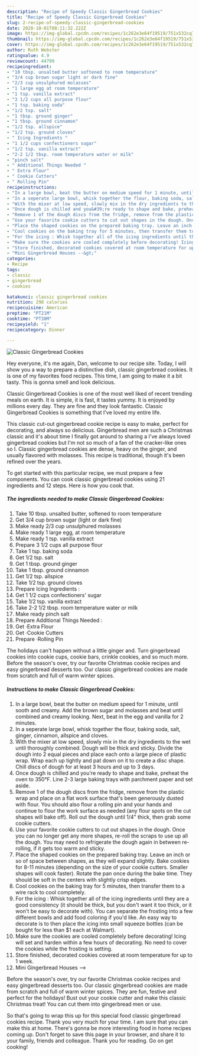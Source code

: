 ```yaml
---
description: "Recipe of Speedy Classic Gingerbread Cookies"
title: "Recipe of Speedy Classic Gingerbread Cookies"
slug: 2-recipe-of-speedy-classic-gingerbread-cookies
date: 2020-10-01T08:11:32.222Z
image: https://img-global.cpcdn.com/recipes/1c262e3e64f19519/751x532cq70/classic-gingerbread-cookies-recipe-main-photo.jpg
thumbnail: https://img-global.cpcdn.com/recipes/1c262e3e64f19519/751x532cq70/classic-gingerbread-cookies-recipe-main-photo.jpg
cover: https://img-global.cpcdn.com/recipes/1c262e3e64f19519/751x532cq70/classic-gingerbread-cookies-recipe-main-photo.jpg
author: Ruth Webster
ratingvalue: 4.9
reviewcount: 44799
recipeingredient:
- "10 tbsp. unsalted butter softened to room temperature"
- "3/4 cup brown sugar light or dark fine"
- "2/3 cup unsulphured molasses"
- "1 large egg at room temperature"
- "1 tsp. vanilla extract"
- "3 1/2 cups all purpose flour"
- "1 tsp. baking soda"
- "1/2 tsp. salt"
- "1 tbsp. ground ginger"
- "1 tbsp. ground cinnamon"
- "1/2 tsp. allspice"
- "1/2 tsp. ground cloves"
- " Icing Ingredients "
- "1 1/2 cups confectioners sugar"
- "1/2 tsp. vanilla extract"
- "2-2 1/2 tbsp. room temperature water or milk"
- "pinch salt"
- " Additional Things Needed "
- " Extra Flour"
- " Cookie Cutters"
- " Rolling Pin"
recipeinstructions:
- "In a large bowl, beat the butter on medium speed for 1 minute, until sooth and creamy. Add the brown sugar and molasses and beat until combined and creamy looking. Next, beat in the egg and vanilla for 2 minutes."
- "In a seperate large bowl, whisk together the flour, baking soda, salt, ginger, cinnamon, allspice and cloves."
- "With the mixer at low speed, slowly mix in the dry ingredients to the wet until thoroughly combined. Dough will be thick and sticky. Divide the dough into 2 equal pieces and place each onto a large piece of plastic wrap. Wrap each up tightly and pat down on it to create a disc shape. Chill discs of dough for at least 3 hours and up to 3 days."
- "Once dough is chilled and you&#39;re ready to shape and bake, preheat the oven to 350°F. Line 2-3 large baking trays with parchment paper and set aside."
- "Remove 1 of the dough discs from the fridge, remove from the plastic wrap and place on a flat work surface that&#39;s been generously dusted with flour. You should also flour a rolling pin and your hands and continue to flour the work surface as needed (any flour spots on the cut shapes will bake off). Roll out the dough until 1/4&#34; thick, then grab some cookie cutters."
- "Use your favorite cookie cutters to cut out shapes in the dough. Once you can no longer get any more shapes, re-roll the scraps to use up all the dough. You may need to refrigerate the dough again in between re-rolling, if it gets too warm and sticky."
- "Place the shaped cookies on the prepared baking tray. Leave an inch or so of space between shapes, as they will expand slightly. Bake cookies for 8-11 minutes (depending on the size of your cookie cutters. Smaller shapes will cook faster). Rotate the pan once during the bake time. They should be soft in the centers with slightly crisp edges."
- "Cool cookies on the baking tray for 5 minutes, then transfer them to a wire rack to cool completely."
- "For the icing : Whisk together all of the icing ingredients until they are a good consistency (it should be thick, but you don&#39;t want it too thick, or it won&#39;t be easy to decorate with). You can separate the frosting into a few different bowls and add food coloring if you&#39;d like. An easy way to decorate is to then place the icing into small squeeze bottles (can be bought for less than $1 each at Walmart)."
- "Make sure the cookies are cooled completely before decorating! Icing will set and harden within a few hours of decorating. No need to cover the cookies while the frosting is setting."
- "Store finished, decorated cookies covered at room temperature for up to 1 week."
- "Mini Gingerbread Houses --&gt;"
categories:
- Recipe
tags:
- classic
- gingerbread
- cookies

katakunci: classic gingerbread cookies 
nutrition: 298 calories
recipecuisine: American
preptime: "PT21M"
cooktime: "PT30M"
recipeyield: "1"
recipecategory: Dinner

---
```



![Classic Gingerbread Cookies](https://img-global.cpcdn.com/recipes/1c262e3e64f19519/751x532cq70/classic-gingerbread-cookies-recipe-main-photo.jpg)

Hey everyone, it's me again, Dan, welcome to our recipe site. Today, I will show you a way to prepare a distinctive dish, classic gingerbread cookies. It is one of my favorites food recipes. This time, I am going to make it a bit tasty. This is gonna smell and look delicious.

Classic Gingerbread Cookies is one of the most well liked of recent trending meals on earth. It is simple, it is fast, it tastes yummy. It is enjoyed by millions every day. They are fine and they look fantastic. Classic Gingerbread Cookies is something that I've loved my entire life.

This classic cut-out gingerbread cookie recipe is easy to make, perfect for decorating, and always so delicious. Gingerbread men are such a Christmas classic and it&#39;s about time I finally got around to sharing a I&#39;ve always loved gingerbread cookies but I&#39;m not so much of a fan of the cracker-like ones so I. Classic gingerbread cookies are dense, heavy on the ginger, and usually flavored with molasses. This recipe is traditional, though it&#39;s been refined over the years.


To get started with this particular recipe, we must prepare a few components. You can cook classic gingerbread cookies using 21 ingredients and 12 steps. Here is how you cook that.

<!--inarticleads1-->

##### The ingredients needed to make Classic Gingerbread Cookies:

1. Take 10 tbsp. unsalted butter, softened to room temperature
1. Get 3/4 cup brown sugar (light or dark fine)
1. Make ready 2/3 cup unsulphured molasses
1. Make ready 1 large egg, at room temperature
1. Make ready 1 tsp. vanilla extract
1. Prepare 3 1/2 cups all purpose flour
1. Take 1 tsp. baking soda
1. Get 1/2 tsp. salt
1. Get 1 tbsp. ground ginger
1. Take 1 tbsp. ground cinnamon
1. Get 1/2 tsp. allspice
1. Take 1/2 tsp. ground cloves
1. Prepare  Icing Ingredients :
1. Get 1 1/2 cups confectioners&#39; sugar
1. Take 1/2 tsp. vanilla extract
1. Take 2-2 1/2 tbsp. room temperature water or milk
1. Make ready pinch salt
1. Prepare  Additional Things Needed :
1. Get  ·Extra Flour
1. Get  ·Cookie Cutters
1. Prepare  ·Rolling Pin


The holidays can&#39;t happen without a little ginger and. Turn gingerbread cookies into cookie cups, cookie bars, crinkle cookies, and so much more. Before the season&#39;s over, try our favorite Christmas cookie recipes and easy gingerbread desserts too. Our classic gingerbread cookies are made from scratch and full of warm winter spices. 

<!--inarticleads2-->

##### Instructions to make Classic Gingerbread Cookies:

1. In a large bowl, beat the butter on medium speed for 1 minute, until sooth and creamy. Add the brown sugar and molasses and beat until combined and creamy looking. Next, beat in the egg and vanilla for 2 minutes.
1. In a seperate large bowl, whisk together the flour, baking soda, salt, ginger, cinnamon, allspice and cloves.
1. With the mixer at low speed, slowly mix in the dry ingredients to the wet until thoroughly combined. Dough will be thick and sticky. Divide the dough into 2 equal pieces and place each onto a large piece of plastic wrap. Wrap each up tightly and pat down on it to create a disc shape. Chill discs of dough for at least 3 hours and up to 3 days.
1. Once dough is chilled and you&#39;re ready to shape and bake, preheat the oven to 350°F. Line 2-3 large baking trays with parchment paper and set aside.
1. Remove 1 of the dough discs from the fridge, remove from the plastic wrap and place on a flat work surface that&#39;s been generously dusted with flour. You should also flour a rolling pin and your hands and continue to flour the work surface as needed (any flour spots on the cut shapes will bake off). Roll out the dough until 1/4&#34; thick, then grab some cookie cutters.
1. Use your favorite cookie cutters to cut out shapes in the dough. Once you can no longer get any more shapes, re-roll the scraps to use up all the dough. You may need to refrigerate the dough again in between re-rolling, if it gets too warm and sticky.
1. Place the shaped cookies on the prepared baking tray. Leave an inch or so of space between shapes, as they will expand slightly. Bake cookies for 8-11 minutes (depending on the size of your cookie cutters. Smaller shapes will cook faster). Rotate the pan once during the bake time. They should be soft in the centers with slightly crisp edges.
1. Cool cookies on the baking tray for 5 minutes, then transfer them to a wire rack to cool completely.
1. For the icing : Whisk together all of the icing ingredients until they are a good consistency (it should be thick, but you don&#39;t want it too thick, or it won&#39;t be easy to decorate with). You can separate the frosting into a few different bowls and add food coloring if you&#39;d like. An easy way to decorate is to then place the icing into small squeeze bottles (can be bought for less than $1 each at Walmart).
1. Make sure the cookies are cooled completely before decorating! Icing will set and harden within a few hours of decorating. No need to cover the cookies while the frosting is setting.
1. Store finished, decorated cookies covered at room temperature for up to 1 week.
1. Mini Gingerbread Houses --&gt;


Before the season&#39;s over, try our favorite Christmas cookie recipes and easy gingerbread desserts too. Our classic gingerbread cookies are made from scratch and full of warm winter spices. They are fun, festive and perfect for the holidays! Bust out your cookie cutter and make this classic Christmas treat! You can cut them into gingerbread men or use. 

So that's going to wrap this up for this special food classic gingerbread cookies recipe. Thank you very much for your time. I am sure that you can make this at home. There's gonna be more interesting food in home recipes coming up. Don't forget to save this page in your browser, and share it to your family, friends and colleague. Thank you for reading. Go on get cooking!
